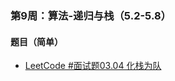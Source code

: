 ### 第9周：算法-递归与栈（5.2-5.8）

#### 题目（简单）

- [LeetCode #面试题03.04 化栈为队](https://leetcode-cn.com/problems/implement-queue-using-stacks-lcci/)
